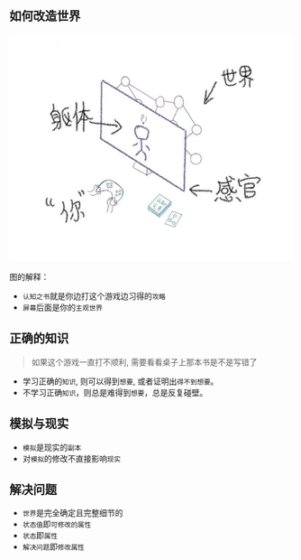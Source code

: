 ## 如何改造世界

<img src="../images/feelings.jpg" width="900">

图的解释：

- `认知之书`就是你边打这个游戏边习得的`攻略`
- `屏幕`后面是你的`主观世界`

## 正确的知识

> 如果这个游戏一直打不顺利, 需要看看桌子上那本书是不是写错了

- 学习正确的`知识`, 则可以得到`想要`, 或者证明出`得不到想要`。
- 不学习正确`知识`，则总是难得到`想要`，总是反复碰壁。

## 模拟与现实

- `模拟`是现实的`副本`
- 对`模拟`的修改不直接影响`现实`

## 解决问题

- `世界`是完全确定且完整细节的
- `状态值`即`可修改的属性`
- `状态`即`属性`
- `解决问题`即`修改属性`
